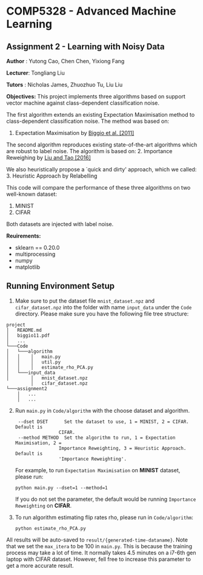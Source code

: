 ﻿# COMP5328 - Advanced Machine Learning

## Assignment 2 - Learning with Noisy Data

**Author** : Yutong Cao,  Chen Chen,  Yixiong Fang

**Lecturer**: Tongliang Liu

**Tutors** : Nicholas James, Zhuozhuo Tu, Liu Liu

**Objectives:**
This project implements three algorithms based on support vector machine against class-dependent classification noise.

The first algorithm extends an existing Expectation Maximisation method to class-dependent classification noise. The method was based on:
1. Expectation Maximisation by [Biggio et al. [2011]](http://proceedings.mlr.press/v20/biggio11/biggio11.pdf)

The second algorithm reproduces existing state-of-the-art algorithms which are robust to label noise. The algorithm is based on:
2. Importance Reweighing by [Liu and Tao [2016]](https://arxiv.org/pdf/1411.7718.pdf)

We also heuristically  propose a `quick and dirty' approach, which we called:
3. Heuristic Approach by Relabelling

This code will compare the performance of these three algorithms on two well-known dataset:
 1. MINIST
 2. CIFAR

Both datasets are injected with label noise.

**Reuirements:**
- sklearn == 0.20.0
- multiprocessing
- numpy
- matplotlib


Running Environment Setup
------------

1. Make sure to put the dataset file `mnist_dataset.npz` and `cifar_dataset.npz` into the folder with name `input_data` under the `Code` directory. Please make sure you have the following file tree structure:

```
project
│   README.md
│   biggio11.pdf
│   ...
└───Code
│   └───algorithm
│   │    │   main.py
│   │    │   util.py
│   │    │   estimate_rho_PCA.py
│   └───input_data
│        │   mnist_dataset.npz
         │   cifar_dataset.npz
└───assignment2
    │   ...
    │   ...
```

2. Run `main.py` in `Code/algorithm` with the choose dataset and algorithm.
   ```
    --dset DSET      Set the dataset to use, 1 = MINIST, 2 = CIFAR. Default is
                   CIFAR.
    --method METHOD  Set the algorithm to run, 1 = Expectation Maximisation, 2 =
                   Importance Reweighting, 3 = Heuristic Approach. Default is
                   'Importance Reweighting'.
   ```            

   For example, to run `Expectation Maximisation` on **MINIST** dataset, please run:

   ```
   python main.py --dset=1 --method=1
   ```
   
   If you do not set the parameter, the default would be running `Importance Reweighting` on **CIFAR**.  

3. To run algorithm estimating flip rates rho, please run in `Code/algorithm`:

   ```
   python estimate_rho_PCA.py
   ```

All results will be auto-saved to `result/{generated-time-dataname}`. 
Note that we set the `max_itera` to be 100 in `main.py`. This is because the training process may take a lot of time.
It normally takes 4.5 minutes on a i7-6th gen laptop with CIFAR dataset. However, 
fell free to increase this parameter to get a more accurate result.